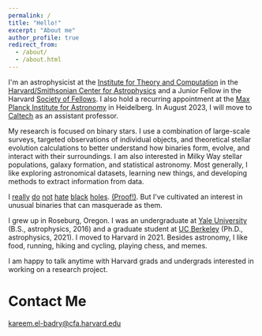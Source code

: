 ```yaml
---
permalink: /
title: "Hello!"
excerpt: "About me"
author_profile: true
redirect_from: 
  - /about/
  - /about.html
---
```


I'm an astrophysicist at the [Institute for Theory and Computation](https://itc.cfa.harvard.edu/) in the [Harvard/Smithsonian Center for Astrophysics](https://www.cfa.harvard.edu/) and a Junior Fellow in the Harvard [Society of Fellows](https://socfell.fas.harvard.edu/about). I also hold a recurring appointment at the [Max Planck Institute for Astronomy](https://www.mpia.de/en) in Heidelberg. In August 2023, I will move to [Caltech](https://www.astro.caltech.edu/) as an assistant professor. 

My research is focused on binary stars. I use a combination of large-scale surveys, targeted observations of individual objects, and theoretical stellar evolution calculations to better understand how binaries form, evolve, and interact with their surroundings. I am also interested in Milky Way stellar populations, galaxy formation, and statistical astronomy.  Most generally, I like exploring astronomical datasets, learning new things, and developing methods to extract information from data. 

I [really](https://ui.adsabs.harvard.edu/abs/2020MNRAS.493L..22E/abstract) [do](https://ui.adsabs.harvard.edu/abs/2021MNRAS.502.3436E/abstract) [not](https://ui.adsabs.harvard.edu/abs/2022MNRAS.511L..24E/abstract) [hate](https://ui.adsabs.harvard.edu/abs/2022MNRAS.511.3089E/abstract) [black](https://ui.adsabs.harvard.edu/abs/2022MNRAS.512.5620E/abstract) [holes](https://arxiv.org/abs/2007.03350). [(Proof!)](https://ui.adsabs.harvard.edu/abs/2022arXiv220906833E/abstract). But I've cultivated an interest in unusual binaries that can masquerade as them. 

I grew up in Roseburg, Oregon. I was an undergraduate at [Yale University](https://astronomy.yale.edu/) (B.S., astrophysics, 2016) and a graduate student at [UC Berkeley](https://astro.berkeley.edu/) (Ph.D., astrophysics, 2021). I moved to Harvard in 2021. Besides astronomy, I like food, running, hiking and cycling, playing chess, and memes.

I am happy to talk anytime with Harvard grads and undergrads interested in working on a research project.

Contact Me
======
kareem.el-badry@cfa.harvard.edu 